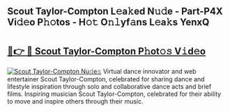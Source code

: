 ## Scout Taylor-Compton L𝚎a𝚔ed N𝚞𝚍e - Part-P4X Vi𝚍𝚎o P𝚑𝚘tos - H𝚘𝚝 O𝚗𝚕yf𝚊ns L𝚎a𝚔s YenxQ

# <h2><a href="http://kf4rivd.oniu.top/?m=Scout+Taylor-Compton">🔗👉 🔴 Scout Taylor-Compton P𝚑ot𝚘𝚜 V𝚒d𝚎o</a></h2>

[![Scout Taylor-Compton Nu𝚍e𝚜](https://i.imgur.com/0qMVB7G.gif)](http://kf4rivd.oniu.top/?m=Scout+Taylor-Compton)
Virtual dance innovator and web entertainer Scout Taylor-Compton, celebrated for sharing dance and lifestyle inspiration through solo and collaborative dance acts and brief films. Inspiring musician Scout Taylor-Compton, celebrated for their ability to move and inspire others through their music.  
